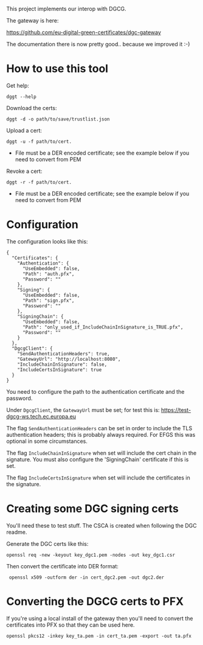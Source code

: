 This project implements our interop with DGCG.

The gateway is here:

https://github.com/eu-digital-green-certificates/dgc-gateway

The documentation there is now pretty good.. because we improved it :-)

# How to use this tool

Get help:

```dggt --help```

Download the certs:

```dggt -d -o path/to/save/trustlist.json```

Upload a cert:

```dggt -u -f path/to/cert.```

* File must be a DER encoded certificate; see the example below if you need to convert from PEM

Revoke a cert:

```dggt -r -f path/to/cert.```

* File must be a DER encoded certificate; see the example below if you need to convert from PEM

# Configuration

The configuration looks like this:

```
{
  "Certificates": {
    "Authentication": {
      "UseEmbedded": false,
      "Path": "auth.pfx",
      "Password": ""
    },
    "Signing": {
      "UseEmbedded": false,
      "Path": "sign.pfx",
      "Password": ""
    },
    "SigningChain": {
      "UseEmbedded": false,
      "Path": "only_used_if_IncludeChainInSignature_is_TRUE.pfx",
      "Password": ""
    }
  },
  "DgcgClient": {
    "SendAuthenticationHeaders": true,
    "GatewayUrl": "http://localhost:8080",
    "IncludeChainInSignature": false,
    "IncludeCertsInSignature": true 
  } 
}
```

You need to configure the path to the authentication certificate and the password.

Under `DgcgClient`, the `GatewayUrl` must be set; for test this is: https://test-dgcg-ws.tech.ec.europa.eu

The flag `SendAuthenticationHeaders` can be set in order to include the TLS authentication headers; this is
probably always required. For EFGS this was optional in some circumstances.

The flag `IncludeChainInSignature` when set will include the cert chain in the signature. You must also 
configure the 'SigningChain' certificate if this is set.

The flag `IncludeCertsInSignature` when set will include the certificates in the signature.

# Creating some DGC signing certs

You'll need these to test stuff. The CSCA is created when following the DGC readme.

Generate the DGC certs like this:

```
openssl req -new -keyout key_dgc1.pem -nodes -out key_dgc1.csr
```

Then convert the certificate into DER format:

```
 openssl x509 -outform der -in cert_dgc2.pem -out dgc2.der
```


# Converting the DGCG certs to PFX

If you're using a local install of the gateway then you'll need to convert the certificates into PFX so that they can be used here.

```
openssl pkcs12 -inkey key_ta.pem -in cert_ta.pem -export -out ta.pfx
```